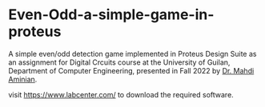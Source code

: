 # Even-Odd-a-simple-game-in-proteus
A simple even/odd detection game implemented in Proteus Design Suite as an assignment for Digital Crcuits course at the University of Guilan, Department of Computer Engineering, presented in Fall 2022 by [Dr. Mahdi Aminian](https://scholar.google.com/citations?user=YVxXqIAAAAAJ&hl=en).

visit https://www.labcenter.com/ to download the required software.
